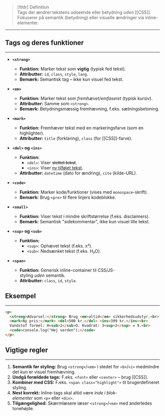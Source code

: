 > [!tldr] Definition  
> Tags der ændrer tekstens udseende eller betydning _uden_ [[CSS]]. Fokuserer på semantik (betydning) eller visuelle ændringer via inline-elementer.

---
## Tags og deres funktioner
---
- **`<strong>`**
    - **Funktion:** Marker tekst som **vigtig** (typisk fed tekst).
    - **Attributter:** `id`, `class`, `style`, `lang`.
    - **Bemærk:** Semantisk tag – ikke kun visuel fed tekst.

- **`<em>`**
    - **Funktion:** Marker tekst som _fremhævet/emfaseret_ (typisk kursiv).
    - **Attributter:** Samme som `<strong>`.
    - **Bemærk:** Betydningsmæssig fremhævning, f.eks. sætningsbetoning.

- **`<mark>`**
    - **Funktion:** Fremhæver tekst med en markeringsfarve (som en highlighter).
    - **Attributter:** `title` (forklaring), `class` (for [[CSS]]-farve).

- **`<del>` og `<ins>`**
    - **Funktion:**
        - `<del>`: Viser ~~slettet tekst~~.
        - `<ins>`: Viser <ins>ny tilføjet tekst</ins>.
    - **Attributter:** `datetime` (dato for ændring), `cite` (kilde-URL).

- **`<code>`**
    - **Funktion:** Marker kode/funktioner (vises med `monospace`-skrift).
    - **Bemærk:** Brug `<pre>` til flere linjers kodeblokke.

- **`<small>`**
    - **Funktion:** Viser tekst i mindre skriftstørrelse (f.eks. disclaimers).
    - **Bemærk:** Semantisk "sidekommentar", ikke kun visuel lille tekst.

- **`<sup>` og `<sub>`**
    - **Funktion:**
        - `<sup>`: Ophævet tekst (f.eks. x²).
        - `<sub>`: Nedsænket tekst (f.eks. H₂O).

- **`<span>`**
    - **Funktion:** Generisk inline-container til CSS/JS-styling _uden_ semantik.
    - **Attributter:** `class`, `id`, `style`.



## Eksempel
---
```HTML
<p>  
  <strong>Advarsel:</strong> Brug <em>altid</em> sikkerhedsudstyr.<br>  
  <mark>Ny pris:</mark> <del>500 kr.</del> <ins>399 kr.</ins><br>  
  Vandstof formel: H<sub>2</sub>O. Kvadrat: 3<sup>2</sup> = 9.<br>  
  <code>console.log("Hej verden");</code>  
</p>  
```


## Vigtige regler
---
1. **Semantik før styling:** Brug `<strong>`/`<em>` i stedet for `<b>`/`<i>` medmindre det _kun_ er visuel fremhævning.
2. **Undgå forældede tags:** F.eks. `<font>` eller `<center>` – brug [[CSS]].
3. **Kombiner med CSS:** F.eks. `<span class="highlight">` til brugerdefineret styling.
4. **Nest korrekt:** Inline-tags skal altid være _inde i blok-elementer_ som `<p>` eller `<div>`.
5. **Tilgængelighed:** Skærmlæsere læser `<strong>`/`<em>` med anderledes tonehøjde.
